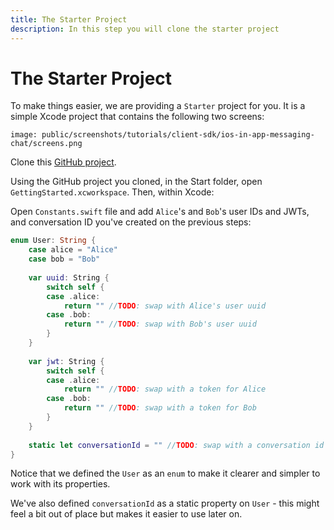 ```yaml
---
title: The Starter Project
description: In this step you will clone the starter project
---
```


# The Starter Project

To make things easier, we are providing a `Starter` project for you. It is a simple Xcode project that contains the following two screens:

```screenshot
image: public/screenshots/tutorials/client-sdk/ios-in-app-messaging-chat/screens.png
```

Clone this [GitHub project](https://github.com/nexmo-community/ClientSDK-Get-Started-Messaging-Swift).

Using the GitHub project you cloned, in the Start folder, open `GettingStarted.xcworkspace`. Then, within Xcode:

    
Open `Constants.swift` file and add `Alice`'s and `Bob`'s user IDs and JWTs, and conversation ID you've created on the previous steps:

```swift
enum User: String {
    case alice = "Alice"
    case bob = "Bob"
    
    var uuid: String {
        switch self {
        case .alice:
            return "" //TODO: swap with Alice's user uuid
        case .bob:
            return "" //TODO: swap with Bob's user uuid
        }
    }
    
    var jwt: String {
        switch self {
        case .alice:
            return "" //TODO: swap with a token for Alice
        case .bob:
            return "" //TODO: swap with a token for Bob
        }
    }
    
    static let conversationId = "" //TODO: swap with a conversation id
}

```

Notice that we defined the `User` as an `enum` to make it clearer and simpler to work with its properties. 

We've also defined `conversationId` as a static property on `User` - this might feel a bit out of place but makes it easier to use later on.
